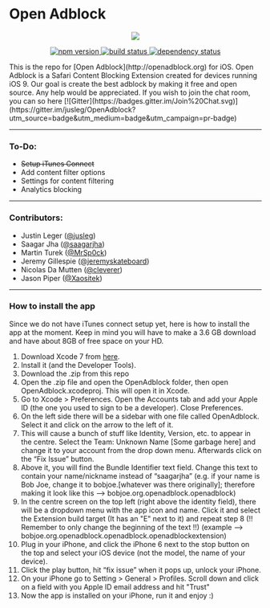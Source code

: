 # Open Adblock 

<div align="center"><img src ="http://i.imgur.com/xDeBzhu.png" /></div>

<p align="center">
<a href="http://opensource.org/licenses/Apache-2.0">
<img src="https://img.shields.io/hexpm/l/plug.svg" alt="npm version">
</a>
<a href="#">
<img src="https://img.shields.io/badge/iOS-9-yellow.svg" alt="build status">
</a>
<a href="#">
<img src="https://img.shields.io/badge/iTunes%20Connect-Awaiting%20iOS%209%20launch-green.svg" alt="dependency status">
</a>
</p>
This is the repo for [Open Adblock](http://openadblock.org) for iOS. Open Adblock is a Safari Content Blocking Extension created for devices running iOS 9. Our goal is create the best adblock by making it free and open source. Any help would be appreciated.
If you wish to join the chat room, you can so here [![Gitter](https://badges.gitter.im/Join%20Chat.svg)](https://gitter.im/jusleg/OpenAdblock?utm_source=badge&utm_medium=badge&utm_campaign=pr-badge)

--------------
### To-Do:
 - ~~Setup iTunes Connect~~
 - Add content filter options
 - Settings for content filtering
 - Analytics blocking

---------

### Contributors:
 - Justin Leger ([@jusleg](http://github.com/jusleg))
 - Saagar Jha ([@saagarjha](http://github.com/saagarjha))  
 - Martin Turek ([@MrSp0ck](http://github.com/MrSp0ck))
 - Jeremy Gillespie ([@jeremyskateboard](http://github.com/jeremyskateboard))
 - Nicolas Da Mutten ([@cleverer](http://github.com/cleverer))
 - Jason Piper ([@Xaositek](http://github.com/xaositek))

-----------

### How to install the app
Since we do not have iTunes connect setup yet, here is how to install the app at the moment. Keep in mind you will have to make a 3.6 GB download and have about 8GB of free space on your HD.

1. Download Xcode 7 from [here](https://developer.apple.com/xcode/downloads/).
2. Install it (and the Developer Tools).
3. Download the .zip from this repo
4. Open the .zip file and open the OpenAdblock folder, then open OpenAdblock.xcodeproj. This will open it in Xcode.
5. Go to Xcode > Preferences. Open the Accounts tab and add your Apple ID (the one you used to sign to be a developer). Close Preferences.
6. On the left side there will be a sidebar with one file called OpenAdblock. Select it and click on the arrow to the left of it.
7. This will cause a bunch of stuff like Identity, Version, etc. to appear in the centre. Select the Team: Unknown Name [Some garbage here] and change it to your account from the drop down menu. Afterwards click on the “Fix Issue” button.
8. Above it, you will find the Bundle Identifier text field. Change this text to contain your name/nickname instead of “saagarjha” (e.g. if your name is Bob Joe, change it to bobjoe.[whatever was there originally]; therefore making it look like this –> bobjoe.org.openadblock.openadblock)
9. In the centre screen on the top left (right above the identity field), there will be a dropdown menu with the app icon and name. Click it and select the Extension build target (It has an "E" next to it) and repeat step 8 (!! Remember to only change the beginning of the text !!) (example –> bobjoe.org.openadblock.openadblock.openadblockextension)
10. Plug in your iPhone, and click the iPhone 6 next to the stop button on the top and select your iOS device (not the model, the name of your device).
11. Click the play button, hit “fix issue” when it pops up, unlock your iPhone.
12. On your iPhone go to Setting > General > Profiles. Scroll down and click on a field with you Apple ID email address and hit "Trust"
13. Now the app is installed on your iPhone, run it and enjoy :)
